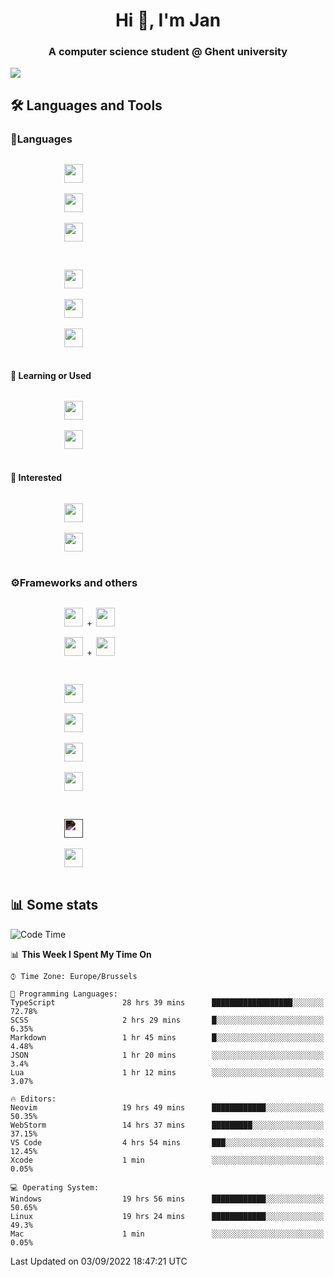 <h1 align="center">Hi 👋, I'm Jan</h1>
<h3 align="center">A computer science student @ Ghent university</h3>

![](https://komarev.com/ghpvc/?username=NuttyShrimp&style=flat)

<h2>🛠️ Languages and Tools</h2>
<h3>💬Languages</h3>
<div>
    <p>
        <code>
            <img width='30px' src="https://cdn.jsdelivr.net/gh/devicons/devicon/icons/html5/html5-plain.svg">
        </code>
        <code>
            <img width='30px' src="https://cdn.jsdelivr.net/gh/devicons/devicon/icons/sass/sass-original.svg">
        </code>
        <code>
            <img width='30px' src="https://cdn.jsdelivr.net/gh/devicons/devicon/icons/javascript/javascript-plain.svg">
        </code>
    </p>
    <p>
        <code>
            <img width='30px' src="https://cdn.jsdelivr.net/gh/devicons/devicon/icons/typescript/typescript-plain.svg">
        </code>
        <code>
            <img width='30px' src="https://cdn.jsdelivr.net/gh/devicons/devicon/icons/lua/lua-plain-wordmark.svg">
        </code>
        <code>
            <img width='30px' src="https://cdn.jsdelivr.net/gh/devicons/devicon/icons/python/python-original.svg">
        </code>
    </p>
    <h4>🏫 Learning or Used</h4>
    <p>
        <code>
            <img width='30px' src="https://cdn.jsdelivr.net/gh/devicons/devicon/icons/go/go-original-wordmark.svg">
        </code>
        <code>
            <img width='30px' src="https://cdn.jsdelivr.net/gh/devicons/devicon/icons/java/java-original.svg">
        </code>
    </p>
    <h4>💭 Interested</h4>
    <p>
        <code>
            <img width='30px' src="https://cdn.jsdelivr.net/gh/devicons/devicon/icons/csharp/csharp-original.svg">
        </code>
        <code>
            <img width='30px' src="https://cdn.jsdelivr.net/gh/devicons/devicon/icons/rust/rust-plain.svg">
        </code>
    </p>
</div>
<h3>⚙️Frameworks and others</h3>
<div>
    <p>
        <code>
            <img width='30px' src="https://cdn.jsdelivr.net/gh/devicons/devicon/icons/react/react-original.svg"> + <img width='30px' src="https://cdn.jsdelivr.net/gh/devicons/devicon/icons/typescript/typescript-plain.svg">
        </code>
        <code>
            <img width='30px' src="https://cdn.jsdelivr.net/gh/devicons/devicon/icons/vuejs/vuejs-original.svg"> + <img width='30px' src="https://cdn.jsdelivr.net/gh/devicons/devicon/icons/typescript/typescript-plain.svg">
        </code>
    </p>
    <p>
        <code>
            <img width='30px' src="https://cdn.jsdelivr.net/gh/devicons/devicon/icons/nodejs/nodejs-plain.svg">
        </code>
        <code>
            <img width='30px' src="https://cdn.jsdelivr.net/gh/devicons/devicon/icons/mysql/mysql-original.svg">
        </code>
        <code>
            <img width='30px' src="https://cdn.jsdelivr.net/gh/devicons/devicon/icons/postgresql/postgresql-original.svg">
        </code>
        <code>
            <img width='30px' src="https://cdn.jsdelivr.net/gh/devicons/devicon/icons/docker/docker-original.svg">
        </code>
    </p>
        <code>
            <img width='30px' style='filter:invert(1)' src="https://simpleicons.org/icons/intellijidea.svg">
        </code>
        <code>
            <img width='30px' src="https://cdn.jsdelivr.net/gh/devicons/devicon/icons/vscode/vscode-original.svg">
        </code>
    <p>
</div>

<h2>📊 Some stats</h2>

<!--START_SECTION:waka-->
![Code Time](http://img.shields.io/badge/Code%20Time-1%2C613%20hrs%2057%20mins-blue)

📊 **This Week I Spent My Time On** 

```text
⌚︎ Time Zone: Europe/Brussels

💬 Programming Languages: 
TypeScript               28 hrs 39 mins      ██████████████████░░░░░░░   72.78% 
SCSS                     2 hrs 29 mins       █░░░░░░░░░░░░░░░░░░░░░░░░   6.35% 
Markdown                 1 hr 45 mins        █░░░░░░░░░░░░░░░░░░░░░░░░   4.48% 
JSON                     1 hr 20 mins        ░░░░░░░░░░░░░░░░░░░░░░░░░   3.4% 
Lua                      1 hr 12 mins        ░░░░░░░░░░░░░░░░░░░░░░░░░   3.07%

🔥 Editors: 
Neovim                   19 hrs 49 mins      ████████████░░░░░░░░░░░░░   50.35% 
WebStorm                 14 hrs 37 mins      █████████░░░░░░░░░░░░░░░░   37.15% 
VS Code                  4 hrs 54 mins       ███░░░░░░░░░░░░░░░░░░░░░░   12.45% 
Xcode                    1 min               ░░░░░░░░░░░░░░░░░░░░░░░░░   0.05%

💻 Operating System: 
Windows                  19 hrs 56 mins      ████████████░░░░░░░░░░░░░   50.65% 
Linux                    19 hrs 24 mins      ████████████░░░░░░░░░░░░░   49.3% 
Mac                      1 min               ░░░░░░░░░░░░░░░░░░░░░░░░░   0.05%

```


 Last Updated on 03/09/2022 18:47:21 UTC
<!--END_SECTION:waka-->